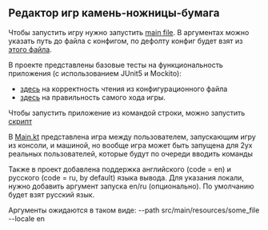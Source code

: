 ## Редактор игр камень-ножницы-бумага

Чтобы запустить игру нужно запустить [main file](src/main/kotlin/Main.kt). 
В аргументах можно указать путь до файла с конфигом, по дефолту конфиг будет взят из [этого файла](src/main/resources/config.txt).

В проекте представлены базовые тесты на функциональность приложения (с использованием JUnit5 и Mockito):
- [здесь](src/test/kotlin/GameConfigTest.kt) на корректность чтения из конфигурационного файла 
- [здесь](src/test/kotlin/RockPaperScissorsTest.kt) на правильность самого хода игры.

Чтобы запустить приложение из командой строки, можно запустить [скрипт](runMvn.sh)

В [Main.kt](src/main/kotlin/Main.kt) представлена игра между пользователем, запускающим игру из консоли, и машиной, но вообще игра может быть запущена для 2ух реальных пользователей, которые будут по очереди вводить команды

Также в проект добавлена поддержка английского (code = en) и русского (code = ru, by default) языка вывода. Для указания локали, нужно добавить аргумент запуска en/ru (опционально). По умолчанию будет взят русский язык.

Аргументы ожидаются в таком виде: --path src/main/resources/some_file --locale en